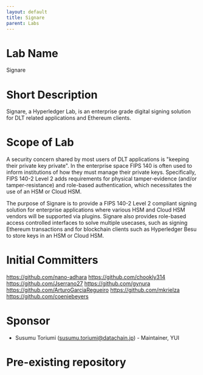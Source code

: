 ```yaml
---
layout: default
title: Signare
parent: Labs
---
```

# Lab Name

Signare

# Short Description

Signare, a Hyperledger Lab, is an enterprise grade digital signing solution for DLT related applications and Ethereum clients.

# Scope of Lab

A security concern shared by most users of DLT applications is "keeping their private key private". In the enterprise space FIPS 140 is often used to inform institutions of how they must manage their private keys. Specifically, FIPS 140-2 Level 2 adds requirements for physical tamper-evidence (and/or tamper-resistance) and role-based authentication, which necessitates the use of an HSM or Cloud HSM. 

The purpose of Signare is to provide a FIPS 140-2 Level 2 compliant signing solution for enterprise applications where various HSM and Cloud HSM vendors will be supported via plugins. Signare also provides role-based access controlled interfaces to solve multiple usecases, such as signing Ethereum transactions and for blockchain clients such as Hyperledger Besu to store keys in an HSM or Cloud HSM.


# Initial Committers

https://github.com/nano-adhara
https://github.com/chookly314
https://github.com/Jserrano27
https://github.com/gynura
https://github.com/ArturoGarciaRegueiro
https://github.com/mkrielza
https://github.com/coeniebeyers


# Sponsor
 
- Susumu Toriumi (susumu.toriumi@datachain.jp) - Maintainer, YUI
 
# Pre-existing repository

